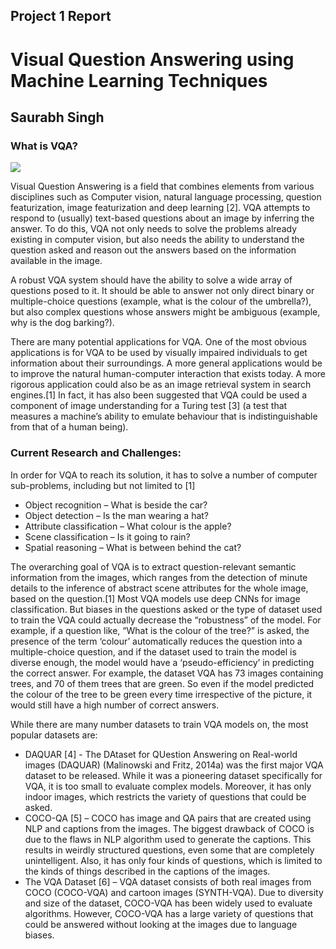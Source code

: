 ## Project 1 Report

# Visual Question Answering using Machine Learning Techniques
## Saurabh Singh




### What is VQA?

![](https://user-images.githubusercontent.com/113216824/191624483-5c4d66ac-906b-4d2a-9511-fab4ee5c4c86.png)

Visual Question Answering is a field that combines elements from various disciplines such as Computer vision, natural language processing, question featurization, image featurization and deep learning [2]. VQA attempts to respond to (usually) text-based questions about an image by inferring the answer. To do this, VQA not only needs to solve the problems already existing in computer vision, but also needs the ability to understand the question asked and reason out the answers based on the information available in the image.

A robust VQA system should have the ability to solve a wide array of questions posed to it. It should be able to answer not only direct binary or multiple-choice questions (example, what is the colour of the umbrella?), but also complex questions whose answers might be ambiguous (example, why is the dog barking?). 

There are many potential applications for VQA. One of the most obvious applications is for VQA to be used by visually impaired individuals to get information about their surroundings. A more general applications would be to improve the natural human-computer interaction that exists today. A more rigorous application could also be as an image retrieval system in search engines.[1] In fact, it has also been suggested that VQA could be used a component of image understanding for a Turing test [3] (a test that measures a machine’s ability to emulate behaviour that is indistinguishable from that of a human being).


### Current Research and Challenges:

In order for VQA to reach its solution, it has to solve a number of computer sub-problems, including but not limited to [1]

*	Object recognition – What is beside the car?
*	Object detection – Is the man wearing a hat?
*	Attribute classification – What colour is the apple?
*	Scene classification – Is it going to rain?
*	Spatial reasoning – What is between behind the cat?

The overarching goal of VQA is to extract question-relevant semantic information from the images, which ranges from the detection of minute details to the inference of abstract scene attributes for the whole image, based on the question.[1] Most VQA models use deep CNNs for image classification. But biases in the questions asked or the type of dataset used to train the VQA could actually decrease the “robustness” of the model. For example, if a question like, “What is the colour of the tree?” is asked, the presence of the term ‘colour’ automatically reduces the question into a multiple-choice question, and if the dataset used to train the model is diverse enough, the model would have a ‘pseudo-efficiency’ in predicting the correct answer. For example, the dataset VQA has 73 images containing trees, and 70 of them trees that are green. So even if the model predicted the colour of the tree to be green every time irrespective of the picture, it would still have a high number of correct answers.


While there are many number datasets to train VQA models on, the most popular datasets are:

*	DAQUAR [4] - The DAtaset for QUestion Answering on Real-world images (DAQUAR) (Malinowski and Fritz, 2014a) was the first major VQA dataset to be released. While it was a pioneering dataset specifically for VQA, it is too small to evaluate complex models. Moreover, it has only indoor images, which restricts the variety of questions that could be asked.
*	COCO-QA [5] – COCO has image and QA pairs that are created using NLP and captions from the images. The biggest drawback of COCO is due to the flaws in NLP algorithm used to generate the captions. This results in weirdly structured questions, even some that are completely unintelligent. Also, it has only four kinds of questions, which is limited to the kinds of things described in the captions of the images.
* The VQA Dataset [6] – VQA dataset consists of both real images from COCO (COCO-VQA) and cartoon images (SYNTH-VQA). Due to diversity and size of the dataset, COCO-VQA has been widely used to evaluate algorithms. However, COCO-VQA has a large variety of questions that could be answered without looking at the images due to language biases.



